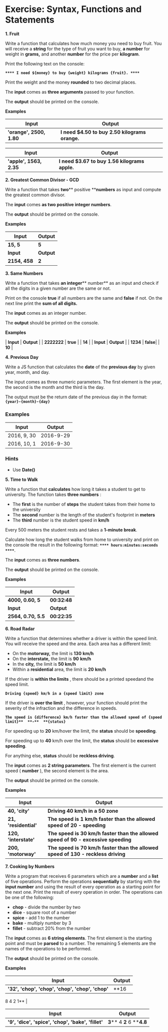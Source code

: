 # Exercise: Syntax, Functions and Statements

**1. Fruit**

Write a function that calculates how much money you need to buy fruit. You will receive a **string** for the type of fruit you want to buy, **a number** for weight in **grams,** and another **number** for the price per **kilogram**.

Print the following text on the console:

**`**** I need ${money} to buy {weight} kilograms {fruit}. ****`**

Print the weight and the money **rounded** to two decimal places.

The **input** comes as **three arguments** passed to your function.

The **output** should be printed on the console.

**Examples**

| **Input** | **Output** |
| --- | --- |
| **'orange', 2500, 1.80** | **I need $4.50 to buy 2.50 kilograms orange.** |

| **Input** | **Output** |
| --- | --- |
| **'apple', 1563, 2.35** | **I need $3.67 to buy 1.56 kilograms apple.** |


**2. Greatest Common Divisor - GCD**

Write a function that takes **two**** positive ****numbers** as input and compute the greatest common divisor.

The **input** comes **as two positive integer numbers**.

The **output** should be printed on the console.

**Examples**

| **Input** | **Output** |
| --- | --- |
| **15, 5** | **5** |
| **Input** | **Output** |
| **2154, 458** | **2** |


**3. Same Numbers**

Write a function that takes **an integer**** number** as an input and check if all the digits in a given number are the same or not.

Print on the console **true** if all numbers are the same and **false** if not. On the next line print the **sum of all digits.**

The **input** comes as an integer number.

The **output** should be printed on the console.

**Examples**

| **Input** | **Output** |
| **2222222** | **true** |
              |  **14** |
| **Input** | **Output** |
| **1234**  | **false**|
            | **10** |


**4. Previous Day**

Write a JS function that calculates the **date** of the **previous day** by given year, month, and day.

The input comes as three numeric parameters. The first element is the year, the second is the month and the third is the day.

The output must be the return date of the previous day in the format: **`{year}-{month}-{day}`**

### Examples

| **Input** | **Output** |
| --- | --- |
| 2016, 9, 30 | 2016-9-29 |
| 2016, 10, 1 | 2016-9-30 |

### Hints

- Use **Date()**

**5. Time to Walk**

Write a function that **calculates** how long it takes a student to get to university.
The function takes **three numbers** :

- The **first** is the number of **steps** the student takes from their home to the university
- Тhe **second** number is the length of the student's footprint in **meters**
- Тhe **third** number is the student speed in **km/h**

Every 500 meters the student rests and takes a **1-minute break**.

Calculate how long the student walks from home to university and print on the console the result in the following format: **`**** hours:minutes:seconds ****`**.

The **input** comes as **three numbers**.

The **output** should be printed on the console.

**Examples**

| **Input** | **Output** |
| --- | --- |
| **4000, 0.60, 5** | **00:32:48** |
 | **Input** | **Output** |
 | **2564, 0.70, 5.5** | **00:22:35** |


**6. Road Radar**

Write a function that determines whether a driver is within the speed limit. You will receive the speed and the area. Each area has a different limit:

- On the **motorway,** the limit is **130**  **km/h**
- On the **interstate,** the limit is **90**  **km/h**
- In the **city,** the limit is **50 km/h**
- Within a **residential** area, the limit is **20**  **km/h**

If the driver is **within the limits** , there should be a printed speedand the speed limit.

**`Driving {speed} km/h in a {speed limit} zone`**

If the driver is **over the limit** , however, your function should print the severity of the infraction and the difference in speeds.

**`The speed is {difference} km/h faster than the allowed speed of {speed limit}**  **-**  **{status}`**

For speeding up to **20** km/hover the limit, the **status** should be **speeding**.

For speeding up to **40** km/h over the limit, the **status** should be **excessive speeding**.

For anything else, **status** should be **reckless driving**.

The **input** comes as **2 string parameters**. The first element is the current speed ( **number** ), the second element is the area.

The **output** should be printed on the console.

**Examples**

| **Input** | **Output** |
| --- | --- |
| **40, 'city'** | **Driving 40 km/h in a 50 zone** |
| **21, 'residential'** | **The speed is 1 km/h faster than the allowed speed of 20 - speeding** |
| **120, 'interstate'** | **The speed is 30 km/h faster than the allowed speed of 90 - excessive speeding** |
| **200, 'motorway'** | **The speed is 70 km/h faster than the allowed speed of 130 - reckless driving** |


**7. Cooking by Numbers**

Write a program that receives 6 parameters which are a **number** and a **list** of five operations. Perform the operations **sequentially** by starting with the **input number** and using the result of every operation as a starting point for the next one. Print the result of every operation in order. The operations can be one of the following:

- **chop** - divide the number by two
- **dice** - square root of a number
- **spice** - add 1 to the number
- **bake** - multiply number by 3
- **fillet** - subtract 20% from the number

The **input** comes as **6 string elements**. The first element is the starting point and must be **parsed** to a number. The remaining 5 elements are the names of the operations to be performed.

The **output** should be printed on the console.

**Examples**

| **Input** | **Output** |
| --- | --- |
| **'32', 'chop', 'chop', 'chop', 'chop', 'chop'** | **16
8
4
2
1** |

| **Input** | **Output** |
| --- | --- |
| **'9', 'dice', 'spice', 'chop', 'bake', 'fillet'** | **3**** 4 ****2**** 6 ****4.8** |

